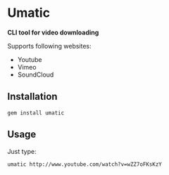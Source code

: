 # Umatic
**CLI tool for video downloading**

Supports following websites: 
 
* Youtube  
* Vimeo
* SoundCloud

## Installation

    gem install umatic

## Usage

Just type:

    umatic http://www.youtube.com/watch?v=wZZ7oFKsKzY
